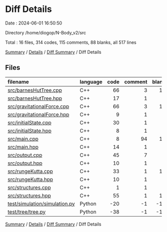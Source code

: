 # Diff Details

Date : 2024-06-01 16:50:50

Directory /home/diogop/N-Body_v2/src

Total : 16 files,  314 codes, 115 comments, 88 blanks, all 517 lines

[Summary](results.md) / [Details](details.md) / [Diff Summary](diff.md) / Diff Details

## Files
| filename | language | code | comment | blank | total |
| :--- | :--- | ---: | ---: | ---: | ---: |
| [src/barnesHutTree.cpp](/src/barnesHutTree.cpp) | C++ | 66 | 3 | 14 | 83 |
| [src/barnesHutTree.hpp](/src/barnesHutTree.hpp) | C++ | 17 | 1 | 9 | 27 |
| [src/gravitationalForce.cpp](/src/gravitationalForce.cpp) | C++ | 66 | 3 | 19 | 88 |
| [src/gravitationalForce.hpp](/src/gravitationalForce.hpp) | C++ | 9 | 1 | 4 | 14 |
| [src/initialState.cpp](/src/initialState.cpp) | C++ | 30 | 1 | 8 | 39 |
| [src/initialState.hpp](/src/initialState.hpp) | C++ | 8 | 1 | 5 | 14 |
| [src/main.cpp](/src/main.cpp) | C++ | 8 | 94 | 12 | 114 |
| [src/main.hpp](/src/main.hpp) | C++ | 14 | 1 | 6 | 21 |
| [src/output.cpp](/src/output.cpp) | C++ | 45 | 7 | 8 | 60 |
| [src/output.hpp](/src/output.hpp) | C++ | 10 | 1 | 4 | 15 |
| [src/rungeKutta.cpp](/src/rungeKutta.cpp) | C++ | 33 | 1 | 10 | 44 |
| [src/rungeKutta.hpp](/src/rungeKutta.hpp) | C++ | 10 | 1 | 4 | 15 |
| [src/structures.cpp](/src/structures.cpp) | C++ | 1 | 1 | 3 | 5 |
| [src/structures.hpp](/src/structures.hpp) | C++ | 55 | 1 | 10 | 66 |
| [test/simulation/simulation.py](/test/simulation/simulation.py) | Python | -20 | -1 | -12 | -33 |
| [test/tree/tree.py](/test/tree/tree.py) | Python | -38 | -1 | -16 | -55 |

[Summary](results.md) / [Details](details.md) / [Diff Summary](diff.md) / Diff Details
